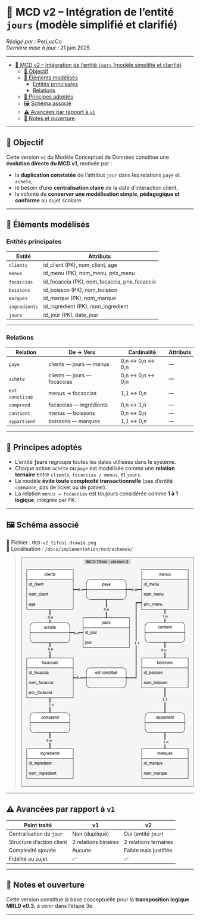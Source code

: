 # 🧾 MCD v2 – Intégration de l’entité `jours` (modèle simplifié et clarifié)

_Rédigé par :_ PerLucCo  
_Dernière mise à jour :_ 21 juin 2025  

---

- [🧾 MCD v2 – Intégration de l’entité `jours` (modèle simplifié et clarifié)](#-mcd-v2--intégration-de-lentité-jours-modèle-simplifié-et-clarifié)
  - [📘 Objectif](#-objectif)
  - [🧱 Éléments modélisés](#-éléments-modélisés)
    - [Entités principales](#entités-principales)
    - [Relations](#relations)
  - [🔎 Principes adoptés](#-principes-adoptés)
  - [🖼️ Schéma associé](#️-schéma-associé)
  - [⚠️ Avancées par rapport à `v1`](#️-avancées-par-rapport-à-v1)
  - [📎 Notes et ouverture](#-notes-et-ouverture)

---

## 📘 Objectif

Cette version `v2` du Modèle Conceptuel de Données constitue une **évolution directe du MCD v1**, motivée par :

- la **duplication constatée** de l’attribut `jour` dans les relations `paye` et `achète`,
- le besoin d’une **centralisation claire** de la date d’interaction client,
- la volonté de **conserver une modélisation simple, pédagogique et conforme** au sujet scolaire.

---

## 🧱 Éléments modélisés

### Entités principales

| Entité       | Attributs                      |
|--------------|-------------------------------|
| `clients`    | id_client (PK), nom_client, age |
| `menus`      | id_menu (PK), nom_menu, prix_menu |
| `focaccias`  | id_focaccia (PK), nom_focaccia, prix_focaccia |
| `boissons`   | id_boisson (PK), nom_boisson |
| `marques`    | id_marque (PK), nom_marque |
| `ingredients`| id_ingredient (PK), nom_ingredient |
| `jours`      | id_jour (PK), date_jour |

---

### Relations

| Relation        | De → Vers                     | Cardinalité       | Attributs |
|-----------------|-------------------------------|-------------------|-----------|
| `paye`          | clients — jours — menus       | 0,n ↔ 0,n ↔ 0,n   | —         |
| `achète`        | clients — jours — focaccias   | 0,n ↔ 0,n ↔ 0,n   | —         |
| `est constitué` | menus → focaccias             | 1,1 ↔ 0,n         | —         |
| `comprend`      | focaccias — ingrédients       | 0,n ↔ 1,n         | —         |
| `contient`      | menus — boissons              | 0,n ↔ 0,n         | —         |
| `appartient`    | boissons — marques            | 1,1 ↔ 0,n         | —         |

---

## 🔎 Principes adoptés

- L’entité **`jours`** regroupe toutes les dates utilisées dans le système.
- Chaque action `achète` ou `paye` est modélisée comme une **relation ternaire** entre `clients`, `focaccias / menus`, et `jours`.
- Le modèle **évite toute complexité transactionnelle** (pas d’entité `commande`, pas de ticket ou de panier).
- La relation `menus → focaccias` est toujours considérée comme **1 à 1 logique**, intégrée par FK.

---

## 🖼️ Schéma associé

📄 Fichier : `MCD-v2_tifosi.drawio.png`  
📁 Localisation : `/docs/implementation/mcd/schemas/`

> ![MCD v2](../schemas/MCD-v2_tifosi.drawio.png)

---

## ⚠️ Avancées par rapport à `v1`

| Point traité                | v1                   | v2                    |
|-----------------------------|----------------------|-----------------------|
| Centralisation de `jour`    | Non (dupliqué)       | Oui (entité `jour`)   |
| Structure d’action client   | 2 relations binaires | 2 relations ternaires |
| Complexité ajoutée          | Aucune               | Faible mais justifiée |
| Fidélité au sujet           | ✅                   | ✅                   |

---

## 📎 Notes et ouverture

Cette version constitue la base conceptuelle pour la **transposition logique MRLD v0.3**, à venir dans l’étape 3e.

---
